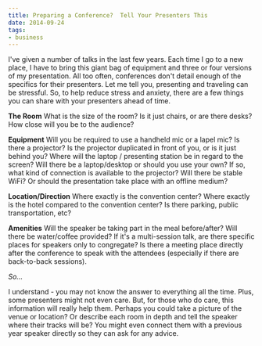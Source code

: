 ```yaml
---
title: Preparing a Conference?  Tell Your Presenters This
date: 2014-09-24
tags:
- business
---
```

I've given a number of talks in the last few years.  Each time I go to a new place, I have to bring this giant bag of equipment and three or four versions of my presentation.  All too often, conferences don't detail enough of the specifics for their presenters.  Let me tell you, presenting and traveling can be stressful.  So, to help reduce stress and anxiety, there are a few things you can share with your presenters ahead of time.

<!--more-->

**The Room**
What is the size of the room?  Is it just chairs, or are there desks?  How close will you be to the audience?  

**Equipment**
Will you be required to use a handheld mic or a lapel mic?  Is there a projector?  Is the projector duplicated in front of you, or is it just behind you?  Where will the laptop / presenting station be in regard to the screen?  Will there be a laptop/desktop or should you use your own?  If so, what kind of connection is available to the projector?  Will there be stable WiFi?  Or should the presentation take place with an offline medium?

**Location/Direction**
Where exactly is the convention center?  Where exactly is the hotel compared to the convention center?  Is there parking, public transportation, etc?

**Amenities**
Will the speaker be taking part in the meal before/after?  Will there be water/coffee provided?  If it's a multi-session talk, are there specific places for speakers only to congregate?  Is there a meeting place directly after the conference to speak with the attendees (especially if there are back-to-back sessions).

_So..._

I understand - you may not know the answer to everything all the time.  Plus, some presenters might not even care.  But, for those who do care, this information will really help them.  Perhaps you could take a picture of the venue or location?  Or describe each room in depth and tell the speaker where their tracks will be?  You might even connect them with a previous year speaker directly so they can ask for any advice.
